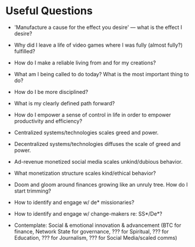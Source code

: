 # Useful Questions

* 'Manufacture a cause for the effect you desire' — what is the effect I desire?
* Why did I leave a life of video games where I was fully (almost fully?) fulfilled?
* How do I make a reliable living from and for my creations?
* What am I being called to do today? What is the most important thing to do?

* How do I be more disciplined?
* What is my clearly defined path forward?
* How do I empower a sense of control in life in order to empower productivity and efficiency?
* Centralized systems/technologies scales greed and power.
* Decentralized systems/technologies diffuses the scale of greed and power.
* Ad-revenue monetized social media scales unkind/dubious behavior.
* What monetization structure scales kind/ethical behavior?
* Doom and gloom around finances growing like an unruly tree. How do I start trimming?
* How to identify and engage w/ de* missionaries?
* How to identify and engage w/ change-makers re: SS*/De*?
* Contemplate: Social & emotional innovation & advancement (BTC for finance, Network State for governance, ??? for Spiritual, ??? for Education, ??? for Journalism, ??? for Social Media/scaled comms)
